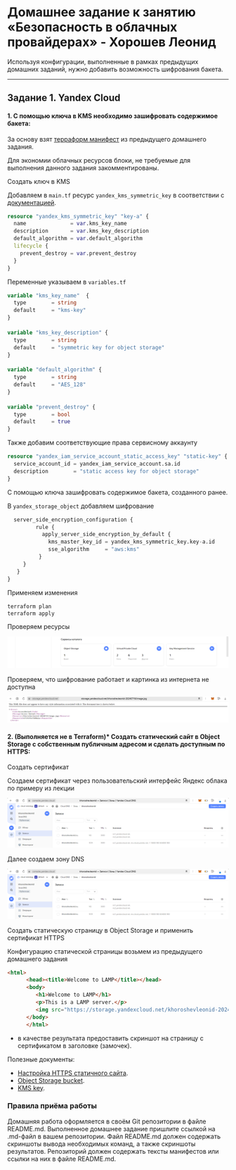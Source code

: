 # Домашнее задание к занятию «Безопасность в облачных провайдерах» - Хорошев Леонид

Используя конфигурации, выполненные в рамках предыдущих домашних заданий, нужно добавить возможность шифрования бакета.

---
## Задание 1. Yandex Cloud   

#### 1. С помощью ключа в KMS необходимо зашифровать содержимое бакета:

За основу взят [терраформ манифест](https://github.com/LeonidKhoroshev/clopro-homeworks/blob/hw-15.2/main.tf) из предыдущего домашнего задания.

Для экономии облачных ресурсов блоки, не требуемые для выполнения данного задания закомментированы.
 
Cоздать ключ в KMS

Добавляем в `main.tf` ресурс `yandex_kms_symmetric_key` в соответствии с [документацией](https://yandex.cloud/ru/docs/kms/operations/key).

```tf
resource "yandex_kms_symmetric_key" "key-a" {
  name              = var.kms_key_name
  description       = var.kms_key_description
  default_algorithm = var.default_algorithm
  lifecycle {
    prevent_destroy = var.prevent_destroy
  }
}
```
Переменные указываем в `variables.tf`
```tf
variable "kms_key_name"  {
  type        = string
  default     = "kms-key"
}

variable "kms_key_description" {
  type        = string
  default     = "symmetric key for object storage"
}

variable "default_algorithm" {
  type        = string
  default     = "AES_128"
}

variable "prevent_destroy" {
  type        = bool
  default     = true
}
```

Также добавим соответствующие права сервисному аккаунту
```tf
resource "yandex_iam_service_account_static_access_key" "static-key" {
  service_account_id = yandex_iam_service_account.sa.id
  description        = "static access key for object storage"
}
```

C помощью ключа зашифровать содержимое бакета, созданного ранее.

В `yandex_storage_object` добавляем шифрование
```tf
  server_side_encryption_configuration {
         rule {
           apply_server_side_encryption_by_default {
             kms_master_key_id = yandex_kms_symmetric_key.key-a.id
             sse_algorithm     = "aws:kms"
          }
     }
   }
}
```
Применяем изменения
```
terraform plan
terraform apply
```
Проверяем ресурсы

![Alt_text](https://github.com/LeonidKhoroshev/clopro-homeworks/blob/main/screenshots/cloud3.1.png)

Проверяем, что шифрование работает и картинка из интернета не доступна

![Alt_text](https://github.com/LeonidKhoroshev/clopro-homeworks/blob/main/screenshots/cloud3.2.png)



#### 2. (Выполняется не в Terraform)* Создать статический сайт в Object Storage c собственным публичным адресом и сделать доступным по HTTPS:

Cоздать сертификат

Создаем сертификат через пользовательский интерфейс Яндекс облака по примеру из лекции

![Alt_text](https://github.com/LeonidKhoroshev/clopro-homeworks/blob/main/screenshots/cloud3.3.png)

Далее создаем зону DNS


![Alt_text](https://github.com/LeonidKhoroshev/clopro-homeworks/blob/main/screenshots/cloud3.3.png)

Cоздать статическую страницу в Object Storage и применить сертификат HTTPS

Конфигурацию статической страницы возьмем из предыдущего домашнего задания
```html
<html>
      <head><title>Welcome to LAMP</title></head>
      <body>
         <h1>Welcome to LAMP</h1>
         <p>This is a LAMP server.</p>
         <img src="https://storage.yandexcloud.net/khoroshevleonid-20240719/image.jpg" />
      </body>
      </html>
```


 - в качестве результата предоставить скриншот на страницу с сертификатом в заголовке (замочек).

Полезные документы:

- [Настройка HTTPS статичного сайта](https://cloud.yandex.ru/docs/storage/operations/hosting/certificate).
- [Object Storage bucket](https://registry.terraform.io/providers/yandex-cloud/yandex/latest/docs/resources/storage_bucket).
- [KMS key](https://registry.terraform.io/providers/yandex-cloud/yandex/latest/docs/resources/kms_symmetric_key).



### Правила приёма работы

Домашняя работа оформляется в своём Git репозитории в файле README.md. Выполненное домашнее задание пришлите ссылкой на .md-файл в вашем репозитории.
Файл README.md должен содержать скриншоты вывода необходимых команд, а также скриншоты результатов.
Репозиторий должен содержать тексты манифестов или ссылки на них в файле README.md.
